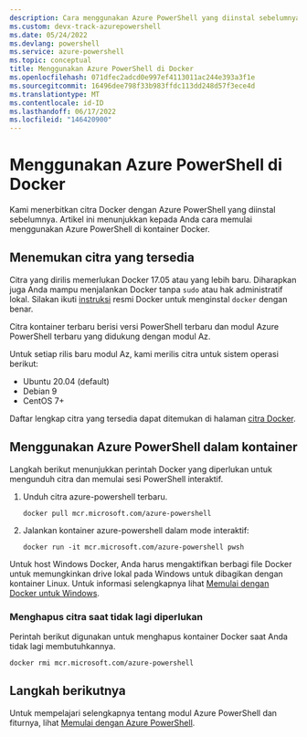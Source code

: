 ```yaml
---
description: Cara menggunakan Azure PowerShell yang diinstal sebelumnya di citra Docker.
ms.custom: devx-track-azurepowershell
ms.date: 05/24/2022
ms.devlang: powershell
ms.service: azure-powershell
ms.topic: conceptual
title: Menggunakan Azure PowerShell di Docker
ms.openlocfilehash: 071dfec2adcd0e997ef4113011ac244e393a3f1e
ms.sourcegitcommit: 16496dee798f33b983ffdc113dd248d57f3ece4d
ms.translationtype: MT
ms.contentlocale: id-ID
ms.lasthandoff: 06/17/2022
ms.locfileid: "146420900"
---
```

# <a name="using-azure-powershell-in-docker"></a>Menggunakan Azure PowerShell di Docker

Kami menerbitkan citra Docker dengan Azure PowerShell yang diinstal sebelumnya. Artikel ini menunjukkan kepada Anda cara memulai menggunakan Azure PowerShell di kontainer Docker.

## <a name="finding-available-images"></a>Menemukan citra yang tersedia

Citra yang dirilis memerlukan Docker 17.05 atau yang lebih baru. Diharapkan juga Anda mampu menjalankan Docker tanpa `sudo` atau hak administratif lokal. Silakan ikuti [instruksi][install] resmi Docker untuk menginstal `docker` dengan benar.

Citra kontainer terbaru berisi versi PowerShell terbaru dan modul Azure PowerShell terbaru yang didukung dengan modul Az.

Untuk setiap rilis baru modul Az, kami merilis citra untuk sistem operasi berikut:

- Ubuntu 20.04 (default)
- Debian 9
- CentOS 7+

Daftar lengkap citra yang tersedia dapat ditemukan di halaman [citra Docker][az image].

## <a name="using-azure-powershell-in-a-container"></a>Menggunakan Azure PowerShell dalam kontainer

Langkah berikut menunjukkan perintah Docker yang diperlukan untuk mengunduh citra dan memulai sesi PowerShell interaktif.

1. Unduh citra azure-powershell terbaru.

   ```console
   docker pull mcr.microsoft.com/azure-powershell
   ```

1. Jalankan kontainer azure-powershell dalam mode interaktif:

   ```console
   docker run -it mcr.microsoft.com/azure-powershell pwsh
   ```

Untuk host Windows Docker, Anda harus mengaktifkan berbagi file Docker untuk memungkinkan drive lokal pada Windows untuk dibagikan dengan kontainer Linux. Untuk informasi selengkapnya lihat [Memulai dengan Docker untuk Windows][file-sharing].

### <a name="remove-the-image-when-no-longer-needed"></a>Menghapus citra saat tidak lagi diperlukan

Perintah berikut digunakan untuk menghapus kontainer Docker saat Anda tidak lagi membutuhkannya.

```console
docker rmi mcr.microsoft.com/azure-powershell
```

## <a name="next-steps"></a>Langkah berikutnya

Untuk mempelajari selengkapnya tentang modul Azure PowerShell dan fiturnya, lihat [Memulai dengan Azure PowerShell](get-started-azureps.md).

<!-- link references -->
[install]: https://docs.docker.com/engine/installation/
[powershell image]: https://hub.docker.com/_/microsoft-powershell
[az image]: https://hub.docker.com/_/microsoft-azure-powershell
[file-sharing]: https://docs.docker.com/docker-for-windows/#file-sharing
